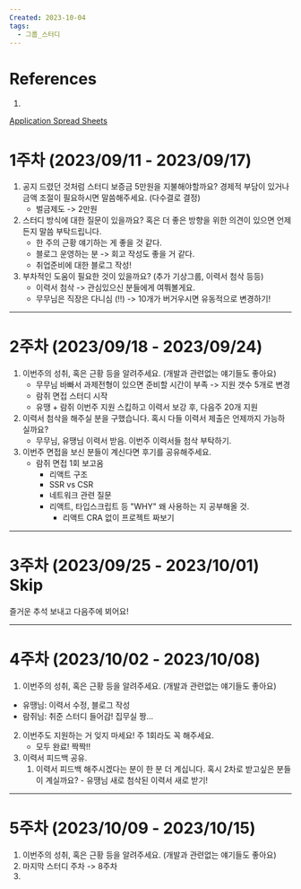 ```yaml
---
Created: 2023-10-04
tags:
  - 그룹_스터디
---
```

# References
1. 
[Application Spread Sheets](https://docs.google.com/spreadsheets/d/1qD7k4i9Ll_PyaZhxhXFB44CwlsgLCYaD70sJS8cgCuE/edit#gid=0)
# 1주차 (2023/09/11 - 2023/09/17)
1. 공지 드렸던 것처럼 스터디 보증금 5만원을 지불해야할까요? 경제적 부담이 있거나 금액 조절이 필요하시면 말씀해주세요. (다수결로 결정)
	- 벌금제도 -> 2만원
2. 스터디 방식에 대한 질문이 있을까요? 혹은 더 좋은 방향을 위한 의견이 있으면 언제든지 말씀 부탁드립니다. 
	- 한 주의 근황 얘기하는 게 좋을 것 같다.
	- 블로그 운영하는 분 -> 회고 작성도 좋을 거 같다.
	- 취업준비에 대한 블로그 작성! 
3. 부차적인 도움이 필요한 것이 있을까요? (추가 기상그룹, 이력서 첨삭 등등)
	- 이력서 첨삭 -> 관심있으신 분들에게 여쭤볼게요.
	- 무무님은 직장은 다니심 (!!) -> 10개가 버거우시면 유동적으로 변경하기!

----
# 2주차 (2023/09/18 - 2023/09/24)
1. 이번주의 성취, 혹은 근황 등을 알려주세요. (개발과 관련없는 얘기들도 좋아요)
	- 무무님 바빠서 과제전형이 있으면 준비할 시간이 부족 -> 지원 갯수 5개로 변경
	- 람쥐 면접 스터디 시작
	- 유땡 + 람쥐 이번주 지원 스킵하고 이력서 보강 후, 다음주 20개 지원
2. 이력서 첨삭을 해주실 분을 구했습니다. 혹시 다들 이력서 제출은 언제까지 가능하실까요?
	- 무무님, 유땡님 이력서 받음. 이번주 이력서들 첨삭 부탁하기.
3. 이번주 면접을 보신 분들이 계신다면 후기를 공유해주세요.
	- 람쥐 면접 1회 보고옴
		- 리액트 구조
		- SSR vs CSR 
		- 네트워크 관련 질문
		- 리액트, 타입스크립트 등 "WHY" 왜 사용하는 지 공부해올 것.
			- 리액트 CRA 없이 프로젝트 짜보기
---
# 3주차 (2023/09/25 - 2023/10/01) Skip
즐거운 추석 보내고 다음주에 뵈어요!

----
# 4주차 (2023/10/02 - 2023/10/08)
1. 이번주의 성취, 혹은 근황 등을 알려주세요. (개발과 관련없는 얘기들도 좋아요)
- 유땡님: 이력서 수정, 블로그 작성
- 람쥐님: 취준 스터디 들어감! 집무실 짱...
2. 이번주도 지원하는 거 잊지 마세요! 주 1회라도 꼭 해주세요.
	- 모두 완료! 짝짝!!
3. 이력서 피드백 공유.
	1. 이력서 피드백 해주시겠다는 분이 한 분 더 계십니다. 혹시 2차로 받고싶은 분들이 계실까요?
		 	 - 유땡님 새로 첨삭된 이력서 새로 받기!
----
# 5주차 (2023/10/09 - 2023/10/15)
1. 이번주의 성취, 혹은 근황 등을 알려주세요. (개발과 관련없는 얘기들도 좋아요)
2. 마지막 스터디 주차 -> 8주차
3. 

